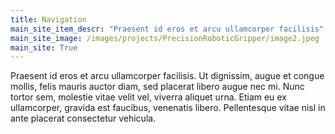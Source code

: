 ```yaml
---
title: Navigation
main_site_item_descr: "Praesent id eros et arcu ullamcorper facilisis"
main_site_image: /images/projects/PrecisionRoboticGripper/image2.jpeg
main_site: True
---
```

Praesent id eros et arcu ullamcorper facilisis. Ut dignissim, augue et congue mollis, felis mauris auctor diam, sed placerat libero augue nec mi. Nunc tortor sem, molestie vitae velit vel, viverra aliquet urna. Etiam eu ex ullamcorper, gravida est faucibus, venenatis libero. Pellentesque vitae nisl in ante placerat consectetur vehicula. 